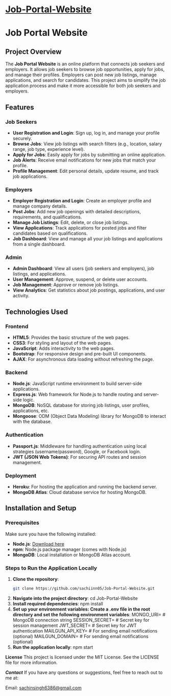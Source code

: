 # [Job-Portal-Website](https://job-portal-website-zn3z.onrender.com)
# Job Portal Website

## Project Overview
The **Job Portal Website** is an online platform that connects job seekers and employers. It allows job seekers to browse job opportunities, apply for jobs, and manage their profiles. Employers can post new job listings, manage applications, and search for candidates. This project aims to simplify the job application process and make it more accessible for both job seekers and employers.

## Features

### Job Seekers
- **User Registration and Login**: Sign up, log in, and manage your profile securely.
- **Browse Jobs**: View job listings with search filters (e.g., location, salary range, job type, experience level).
- **Apply for Jobs**: Easily apply for jobs by submitting an online application.
- **Job Alerts**: Receive email notifications for new jobs that match your profile.
- **Profile Management**: Edit personal details, update resume, and track job applications.

### Employers
- **Employer Registration and Login**: Create an employer profile and manage company details.
- **Post Jobs**: Add new job openings with detailed descriptions, requirements, and qualifications.
- **Manage Job Listings**: Edit, delete, or close job listings.
- **View Applications**: Track applications for posted jobs and filter candidates based on qualifications.
- **Job Dashboard**: View and manage all your job listings and applications from a single dashboard.

### Admin
- **Admin Dashboard**: View all users (job seekers and employers), job listings, and applications.
- **User Management**: Approve, suspend, or delete user accounts.
- **Job Management**: Approve or remove job listings.
- **View Analytics**: Get statistics about job postings, applications, and user activity.

## Technologies Used

### Frontend
- **HTML5**: Provides the basic structure of the web pages.
- **CSS3**: For styling and layout of the web pages.
- **JavaScript**: Adds interactivity to the web pages.
- **Bootstrap**: For responsive design and pre-built UI components.
- **AJAX**: For asynchronous data loading without refreshing the page.
  
### Backend
- **Node.js**: JavaScript runtime environment to build server-side applications.
- **Express.js**: Web framework for Node.js to handle routing and server-side logic.
- **MongoDB**: NoSQL database for storing job listings, user profiles, applications, etc.
- **Mongoose**: ODM (Object Data Modeling) library for MongoDB to interact with the database.
  
### Authentication
- **Passport.js**: Middleware for handling authentication using local strategies (username/password), Google, or Facebook login.
- **JWT (JSON Web Tokens)**: For securing API routes and session management.

### Deployment
- **Heroku**: For hosting the application and running the backend server.
- **MongoDB Atlas**: Cloud database service for hosting MongoDB.

## Installation and Setup

### Prerequisites
Make sure you have the following installed:
- **Node.js**: [Download here](https://nodejs.org/)
- **npm**: Node.js package manager (comes with Node.js)
- **MongoDB**: Local installation or MongoDB Atlas account.

### Steps to Run the Application Locally
1. **Clone the repository**:
   ```bash
   git clone https://github.com/sachiinn05/Job-Portal-Website.git
2. **Navigate into the project directory**:
   cd Job-Portal-Website
3. **Install required dependencies**:
   npm install
4. **Set up your environment variables: Create a .env file in the root directory and set the following environment variables**:
   MONGO_URI=<your-mongo-db-uri> # MongoDB connection string
SESSION_SECRET=<your-session-secret> # Secret key for session management
JWT_SECRET=<your-jwt-secret> # Secret key for JWT authentication
MAILGUN_API_KEY=<your-mailgun-api-key> # For sending email notifications (optional)
MAILGUN_DOMAIN=<your-mailgun-domain> # For sending email notifications (optional)
5. **Run the application locally**:
  npm start

**License**
This project is licensed under the MIT License. See the LICENSE file for more information.
 
***Contact***
If you have any questions or suggestions, feel free to reach out to me at:

Email: sachinsingh6386@gmail.com
